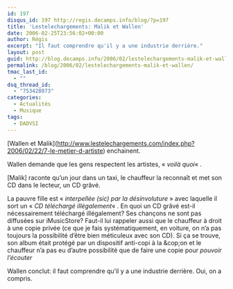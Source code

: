 ```yaml
---
id: 197
disqus_id: 197 http://regis.decamps.info/blog/?p=197
title: 'Lestelechargements: Malik et Wallen'
date: 2006-02-25T23:56:02+00:00
author: Régis
excerpt: "Il faut comprendre qu'il y a une industrie derrière."
layout: post
guid: http://blog.decamps.info/2006/02/lestelechargements-malik-et-wallen/
permalink: /blog/2006/02/lestelechargements-malik-et-wallen/
tmac_last_id:
  - ""
dsq_thread_id:
  - "753428073"
categories:
  - Actualités
  - Musique
tags:
  - DADVSI
---
```

\[Wallen et Malik\](http://www.lestelechargements.com/index.php?2006/02/22/7-le-metier-d-artiste) enchainent.

Wallen demande que les gens respectent les artistes, « _voilà quoi_« .

[Malik] raconte qu’un jour dans un taxi, le chauffeur la reconnaît et met son CD dans le lecteur, un CD grâvé.
  
La pauvre fille est « _interpellée (sic) par la désinvoluture_ » avec laquelle il sort un « _CD téléchargé illégalement_« . En quoi un CD grâvé est-il nécessairement téléchargé illégalement? Ses chançons ne sont pas diffusées sur iMusicStore? Faut-il lui rappeler aussi que le chauffeur à droit à une copie privée (ce que je fais systématiquement, en voiture, on n’a pas toujours la possibilité d’être bien méticuleux avec son CD). Si ça se trouve, son album était protégé par un dispositif anti-copi à la &cop;on et le chauffeur n’a pas eu d’autre possibilité que de faire une copie pour _pouvoir l’écouter_

Wallen conclut: il faut comprendre qu’il y a une industrie derrière. Oui, on a compris.
